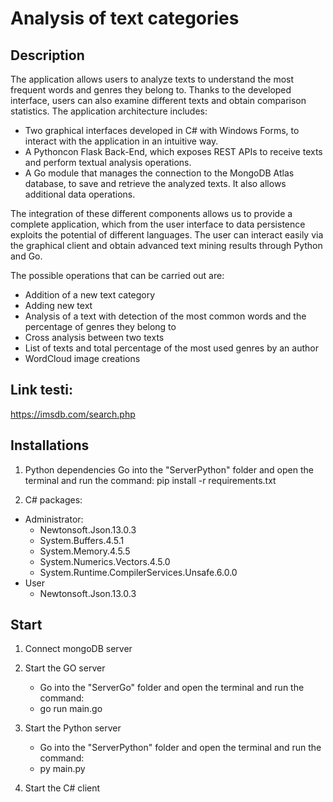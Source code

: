# Analysis of text categories
## Description
The application allows users to analyze texts to understand the most frequent words and genres they belong to. Thanks to the developed interface, users can also examine different texts and obtain comparison statistics. The application architecture includes:
- Two graphical interfaces developed in C# with Windows Forms, to interact with the application in an intuitive way.
- A Pythoncon Flask Back-End, which exposes REST APIs to receive texts and perform textual analysis operations.
- A Go module that manages the connection to the MongoDB Atlas database, to save and retrieve the analyzed texts. It also allows additional data operations.

The integration of these different components allows us to provide a complete application, which from the user interface to data persistence exploits the potential of different languages. The user can interact easily via the graphical client and obtain advanced text mining results through Python and Go.

The possible operations that can be carried out are:
- Addition of a new text category
- Adding new text
- Analysis of a text with detection of the most common words and the percentage of genres they belong to
- Cross analysis between two texts
- List of texts and total percentage of the most used genres by an author
- WordCloud image creations

## Link testi:
https://imsdb.com/search.php

## Installations
1) Python dependencies
Go into the "ServerPython" folder and open the terminal and run the command:
pip install -r requirements.txt

2) C# packages:
- Administrator:
  - Newtonsoft.Json.13.0.3
  - System.Buffers.4.5.1
  - System.Memory.4.5.5
  - System.Numerics.Vectors.4.5.0
  - System.Runtime.CompilerServices.Unsafe.6.0.0
- User
  - Newtonsoft.Json.13.0.3

## Start
1) Connect mongoDB server

2) Start the GO server
   - Go into the "ServerGo" folder and open the terminal and run the command:
   - go run main.go

3) Start the Python server
   - Go into the "ServerPython" folder and open the terminal and run the command:
   - py main.py
     
4) Start the C# client
